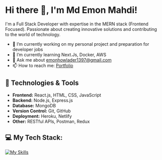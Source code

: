 # Hi there 👋, I'm Md Emon Mahdi!

I'm a Full Stack Developer with expertise in the MERN stack (Frontend Focused). Passionate about creating innovative solutions and contributing to the world of technology.

- 🔭 I’m currently working on my personal project and preparation for developer jobs
- 🌱 I’m currently learning Next.Js, Docker, AWS
- 💬 Ask me about emonhowlader1397@gmail.com
- 📫 How to reach me: [Portfolio](https://devemonmahdi.netlify.app/)

## 🔧 Technologies & Tools

- **Frontend:** React.js, HTML, CSS, JavaScript
- **Backend:** Node.js, Express.js
- **Database:** MongoDB
- **Version Control:** Git, GitHub
- **Deployment:** Heroku, Netlify
- **Other:** RESTful APIs, Postman, Redux

## 💻 My Tech Stack:

[![My Skills](https://skillicons.dev/icons?i=html,css,javascript,react,nodejs,expressjs,mongodb,firebase,nextjs,typescript,bootstrap,tailwindcss&perline=3)](https://skillicons.dev)
